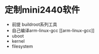 # 定制mini2440软件


* 前提 buildroot系列工具
* 自己编译arm-linux-gcc [[arm-linux-gcc]]
* uboot
* kernel
* filesystem 